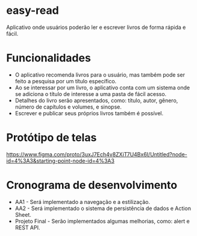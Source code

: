 # easy-read
Aplicativo onde usuários poderão ler e escrever livros de forma rápida e fácil.

# Funcionalidades
- O aplicativo recomenda livros para o usuário, mas também pode ser feito a pesquisa por um título específico.
- Ao se interessar por um livro, o aplicativo conta com um sistema onde se adiciona o título de interesse a uma pasta de fácil acesso.
- Detalhes do livro serão apresentados, como: título, autor, gênero, número de capítulos e volumes, e sinopse.
- Escrever e publicar seus próprios livros também é possível.

# Protótipo de telas
https://www.figma.com/proto/3uxJ7Ech4v8ZXiT7U4Bx6I/Untitled?node-id=4%3A3&starting-point-node-id=4%3A3

# Cronograma de desenvolvimento
- AA1 - Será implementado a navegação e a estilização.
- AA2 - Será implementado o sistema de persistência de dados e Action Sheet.
- Projeto Final - Serão implementados algumas melhorias, como: alert e REST API.
